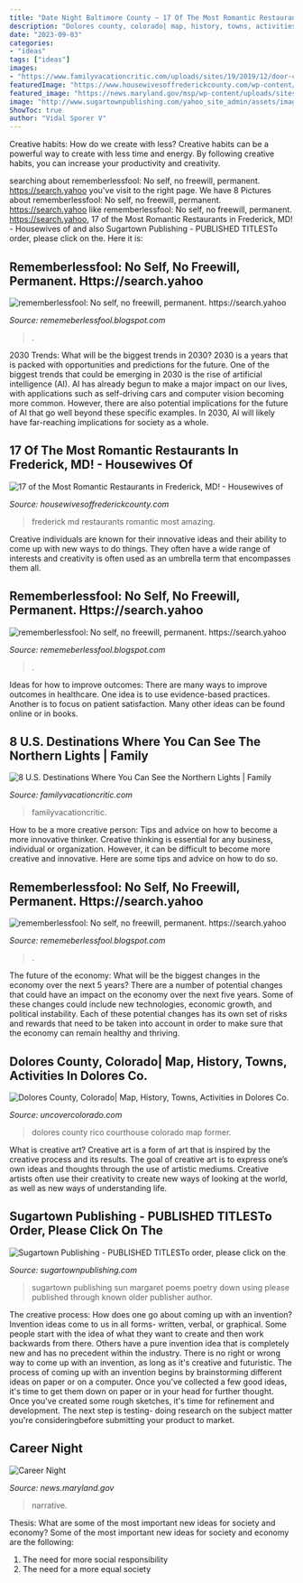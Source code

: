 ```yaml
---
title: "Date Night Baltimore County ~ 17 Of The Most Romantic Restaurants In Frederick, Md!"
description: "Dolores county, colorado| map, history, towns, activities in dolores co."
date: "2023-09-03"
categories:
- "ideas"
tags: ["ideas"]
images:
- "https://www.familyvacationcritic.com/uploads/sites/19/2019/12/door-county-wisconsin-northern-lights-hero.jpg"
featuredImage: "https://www.housewivesoffrederickcounty.com/wp-content/uploads/2020/01/Most-Romantic-Restaurants-in-Frederick-Md.png"
featured_image: "https://news.maryland.gov/msp/wp-content/uploads/sites/13/2019/09/2019-Career-Night-768x1144.jpg"
image: "http://www.sugartownpublishing.com/yahoo_site_admin/assets/images/Sun_on_the_Rind_Cover_Marketing_300.149153919_std.jpg"
ShowToc: true
author: "Vidal Sporer V"
---
```



Creative habits: How do we create with less?
Creative habits can be a powerful way to create with less time and energy. By following creative habits, you can increase your productivity and creativity.

	

		
searching about rememberlessfool: No self, no freewill, permanent. https://search.yahoo you've visit to the right page. We have 8 Pictures about rememberlessfool: No self, no freewill, permanent. https://search.yahoo like rememberlessfool: No self, no freewill, permanent. https://search.yahoo, 17 of the Most Romantic Restaurants in Frederick, MD! - Housewives of and also Sugartown Publishing - PUBLISHED TITLESTo order, please click on the. Here it is:
		
    
## Rememberlessfool: No Self, No Freewill, Permanent. Https://search.yahoo

<img loading=lazy src="https://lh3.googleusercontent.com/proxy/BwOsy04-dfVWg3DPsV41NVEJx8MwP_QAy85insqTfeZ7R0pgkk2haMe5Hu-sGwRwuth1ZUv3pshosvMv1UgzSaKPvBU=w1200-h630-n-k-no-nu" onerror="this.onerror=null;this.src='https://tse1.mm.bing.net/th?id=OIP.0-0-czHoc565JLFPF0Kc6QHaFj&amp;pid=15.1';" alt="rememberlessfool: No self, no freewill, permanent. https://search.yahoo">

_Source: rememeberlessfool.blogspot.com_

>. 

	

2030 Trends: What will be the biggest trends in 2030?
2030 is a years that is packed with opportunities and predictions for the future. One of the biggest trends that could be emerging in 2030 is the rise of artificial intelligence (AI). AI has already begun to make a major impact on our lives, with applications such as self-driving cars and computer vision becoming more common. However, there are also potential implications for the future of AI that go well beyond these specific examples. In 2030, AI will likely have far-reaching implications for society as a whole.

    
## 17 Of The Most Romantic Restaurants In Frederick, MD! - Housewives Of

<img loading=lazy src="https://www.housewivesoffrederickcounty.com/wp-content/uploads/2020/01/Most-Romantic-Restaurants-in-Frederick-Md.png" onerror="this.onerror=null;this.src='https://tse3.mm.bing.net/th?id=OIP.-y1AKYm64JWj4ahPFNTwRwHaLH&amp;pid=15.1';" alt="17 of the Most Romantic Restaurants in Frederick, MD! - Housewives of">

_Source: housewivesoffrederickcounty.com_

>frederick md restaurants romantic most amazing. 

	

Creative individuals are known for their innovative ideas and their ability to come up with new ways to do things. They often have a wide range of interests and creativity is often used as an umbrella term that encompasses them all.

    
## Rememberlessfool: No Self, No Freewill, Permanent. Https://search.yahoo

<img loading=lazy src="https://1.bp.blogspot.com/-dR7QUODiyXc/XhFUoh_6cjI/AAAAAAAAb6Y/GaRR8IbTWWUhH3R_Y0snb7kESVlLFRJ0wCLcBGAsYHQ/s1600/BingWallpaper-2020-01-04.jpg" onerror="this.onerror=null;this.src='https://tse3.mm.bing.net/th?id=OIP.sstXSe21uvVow9rNpb-ZZgHaEo&amp;pid=15.1';" alt="rememberlessfool: No self, no freewill, permanent. https://search.yahoo">

_Source: rememeberlessfool.blogspot.com_

>. 

	

Ideas for how to improve outcomes:
There are many ways to improve outcomes in healthcare. One idea is to use evidence-based practices. Another is to focus on patient satisfaction. Many other ideas can be found online or in books.

    
## 8 U.S. Destinations Where You Can See The Northern Lights | Family

<img loading=lazy src="https://www.familyvacationcritic.com/uploads/sites/19/2019/12/door-county-wisconsin-northern-lights-hero.jpg" onerror="this.onerror=null;this.src='https://tse3.mm.bing.net/th?id=OIP.ZwiTVvs8DEW9NgasrzjB_wHaDt&amp;pid=15.1';" alt="8 U.S. Destinations Where You Can See the Northern Lights | Family">

_Source: familyvacationcritic.com_

>familyvacationcritic. 

	

How to be a more creative person: Tips and advice on how to become a more innovative thinker.
Creative thinking is essential for any business, individual or organization. However, it can be difficult to become more creative and innovative. Here are some tips and advice on how to do so.

    
## Rememberlessfool: No Self, No Freewill, Permanent. Https://search.yahoo

<img loading=lazy src="https://1.bp.blogspot.com/-xH14o_VivOI/X06b9ztMkmI/AAAAAAAAf0M/y0EW1zxeN2UDULlFQ_FIcZBbXPAZdZKmgCLcBGAsYHQ/s1600/Untitled2101.png" onerror="this.onerror=null;this.src='https://tse4.mm.bing.net/th?id=OIP.Q-8m47xvZJ_Tfq_cCspCAwHaEK&amp;pid=15.1';" alt="rememberlessfool: No self, no freewill, permanent. https://search.yahoo">

_Source: rememeberlessfool.blogspot.com_

>. 

	

The future of the economy: What will be the biggest changes in the economy over the next 5 years?
There are a number of potential changes that could have an impact on the economy over the next five years. Some of these changes could include new technologies, economic growth, and political instability. Each of these potential changes has its own set of risks and rewards that need to be taken into account in order to make sure that the economy can remain healthy and thriving.

    
## Dolores County, Colorado| Map, History, Towns, Activities In Dolores Co.

<img loading=lazy src="https://www.uncovercolorado.com/wp-content/uploads/2015/01/Dolores-County-Courthouse-Rico-Colorado02-1280x853.jpg" onerror="this.onerror=null;this.src='https://tse4.mm.bing.net/th?id=OIP.JqZa52wt5lM2hsNufrttMAHaE7&amp;pid=15.1';" alt="Dolores County, Colorado| Map, History, Towns, Activities in Dolores Co.">

_Source: uncovercolorado.com_

>dolores county rico courthouse colorado map former. 

	

What is creative art?
Creative art is a form of art that is inspired by the creative process and its results. The goal of creative art is to express one’s own ideas and thoughts through the use of artistic mediums. Creative artists often use their creativity to create new ways of looking at the world, as well as new ways of understanding life.

    
## Sugartown Publishing - PUBLISHED TITLESTo Order, Please Click On The

<img loading=lazy src="http://www.sugartownpublishing.com/yahoo_site_admin/assets/images/Sun_on_the_Rind_Cover_Marketing_300.149153919_std.jpg" onerror="this.onerror=null;this.src='https://tse3.mm.bing.net/th?id=OIP.BZeFfOSK70P4NpeERtKLLAHaLG&amp;pid=15.1';" alt="Sugartown Publishing - PUBLISHED TITLESTo order, please click on the">

_Source: sugartownpublishing.com_

>sugartown publishing sun margaret poems poetry down using please published through known older publisher author. 

	

The creative process: How does one go about coming up with an invention?
Invention ideas come to us in all forms- written, verbal, or graphical. Some people start with the idea of what they want to create and then work backwards from there. Others have a pure invention idea that is completely new and has no precedent within the industry. There is no right or wrong way to come up with an invention, as long as it's creative and futuristic. The process of coming up with an invention begins by brainstorming different ideas on paper or on a computer. Once you've collected a few good ideas, it's time to get them down on paper or in your head for further thought. Once you've created some rough sketches, it's time for refinement and development. The next step is testing- doing research on the subject matter you're consideringbefore submitting your product to market.

    
## Career Night

<img loading=lazy src="https://news.maryland.gov/msp/wp-content/uploads/sites/13/2019/09/2019-Career-Night-768x1144.jpg" onerror="this.onerror=null;this.src='https://tse4.mm.bing.net/th?id=OIP.2tew4TYFxRyShPz7MOxAsAHaLC&amp;pid=15.1';" alt="Career Night">

_Source: news.maryland.gov_

>narrative. 

	

Thesis: What are some of the most important new ideas for society and economy?
Some of the most important new ideas for society and economy are the following: 
1. The need for more social responsibility 
2. The need for a more equal society 

